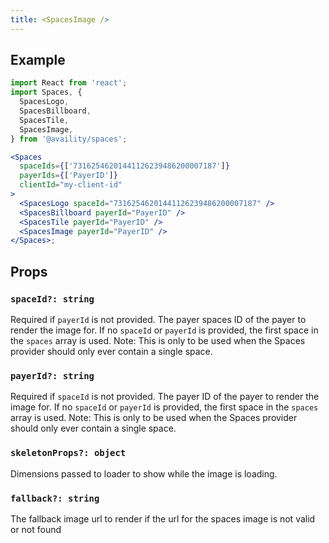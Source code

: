 ```yaml
---
title: <SpacesImage />
---
```


## Example

```jsx
import React from 'react';
import Spaces, {
  SpacesLogo,
  SpacesBillboard,
  SpacesTile,
  SpacesImage,
} from '@availity/spaces';

<Spaces
  spaceIds={['73162546201441126239486200007187']}
  payerIds={['PayerID']}
  clientId="my-client-id"
>
  <SpacesLogo spaceId="73162546201441126239486200007187" />
  <SpacesBillboard payerId="PayerID" />
  <SpacesTile payerId="PayerID" />
  <SpacesImage payerId="PayerID" />
</Spaces>;
```

## Props

### `spaceId?: string`

Required if `payerId` is not provided. The payer spaces ID of the payer to render the image for. If no `spaceId` or `payerId` is provided, the first space in the `spaces` array is used. Note: This is only to be used when the Spaces provider should only ever contain a single space.

### `payerId?: string`

Required if `spaceId` is not provided. The payer ID of the payer to render the image for. If no `spaceId` or `payerId` is provided, the first space in the `spaces` array is used. Note: This is only to be used when the Spaces provider should only ever contain a single space.

### `skeletonProps?: object`

Dimensions passed to loader to show while the image is loading.

### `fallback?: string`

The fallback image url to render if the url for the spaces image is not valid or not found

